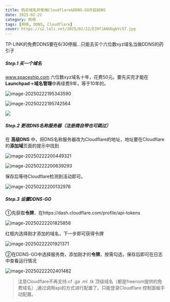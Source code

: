 ```yaml
---
title: 购买域名并使用Cloudflare&DDNS-GO开启DDNS
date: 2025-02-22
category: 网络
tags: [网络, DDNS, Cloudflare]
cover: https://s2.loli.net/2025/02/22/E39fJANOGgbVc5T.jpg
---
```


TP-LINK的免费DDNS要在6/30停服...只能去买个六位数xyz域名当做DDNS的药引子

##### Step.1 买一个域名

www.spaceship.com 六位数xyz域名十年，花费50元。要先买完才能在**Launchpad**→**域名管理**中再续费9年，等于10年的。

![image-20250222195343590](https://s2.loli.net/2025/02/22/1t9nxfujviVkaGC.png)

![image-20250222195742564](https://s2.loli.net/2025/02/22/wBhZl3qyIfMvX6H.png)

![](https://s2.loli.net/2025/02/22/ipKn9M71l2IDWVs.png)

##### Step.2 更改DNS名称服务器（注册商自带也可跳过）

在 **高级DNS** 中，将DNS名称服务器改为Cloudflare的地址，地址要在Cloudflare的**添加域**页面的提示中找到

![image-20250222200449321](https://s2.loli.net/2025/02/22/C7VHcGIN5OTtjhB.png)

![image-20250222200639293](https://s2.loli.net/2025/02/22/Xb5iAVefvkWHKLO.png)

保存后等待Cloudflare检测到活动即可。

![image-20250222200132976](https://s2.loli.net/2025/02/22/qAmpn1Y5s3tKfBM.png)

##### Step.3 设置DDNS-GO

①先获取**令牌**，在https://dash.cloudflare.com/profile/api-tokens

![image-20250222201825858](https://s2.loli.net/2025/02/22/5ryHY9XQj8n1kz7.png)

红框内选择刚才添加的域名，下一步即可获得令牌

![image-20250222201921371](https://s2.loli.net/2025/02/22/iPnCIvzjYQNT3oB.png)

②在DDNS-GO中选择服务商，添加刚才的**令牌**，按需勾选，保存后即可在日志中查看运行情况

![image-20250222202401482](https://s2.loli.net/2025/02/22/qU2GPdBowDiYE9K.png)

> 注意Cloudflare不再支持.cf .ga .ml .tk 顶级域名（都是freenom提供的免费域名）,通过调用api的方式进行配置了。只能登录Cloudflare 控制面板手动配置。

